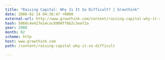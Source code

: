 ```yaml
---
title: "Raising Capital: Why Is It So Difficult? | Growthink"
date: 2008-02-14 04:36:47 +0000
external-url: http://www.growthink.com/content/raising-capital-why-it-so-difficult
hash: 5060c4e427e14cac8900ff6b2c3eef2a
year: 2008
month: 02
scheme: http
host: www.growthink.com
path: /content/raising-capital-why-it-so-difficult

---
```



